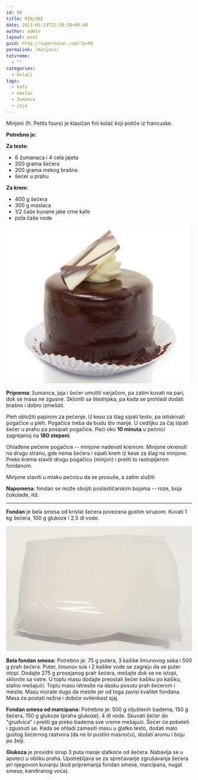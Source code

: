 ```yaml
---
id: 66
title: MINjONI
date: 2011-02-23T22:59:50+00:00
author: admin
layout: post
guid: http://superkuvar.com/?p=66
permalink: /minjoni/
totvreme:
  - ""
categories:
  - kolači
tags:
  - kafa
  - maslac
  - žumanca
  - jaja
---
```

Minjoni (fr. Petits fours) je klasičan fini kolač koji potiče iz francuske.

**Potrebno je**:

**Za testo**:

  * 6 žumanaca i 4 cela jajeta
  * 200 grama šećera
  * 200 grama mekog brašna
  * šećer u prahu

**Za krem**:

  * 400 g šećera
  * 300 g maslaca
  * 1/2 čaše kuvane jake crne kafe
  * pola čaše vode


![minjon](/wp-content/uploads/2020/02/minjon.jpg)

**Priprema**: žumanca, jaja i šećer umutiti varjačom, pa zatim kuvati na pari, dok se masa ne zgusne. Skloniti sa štednjaka, pa kada se prohladi dodati brašno i dobro izmešati.

Pleh obložiti papirom za pečenje. U kesu za šlag sipati testo, pa istiskivati pogačice u pleh. Pogačice treba da budu što manje. U cediljku za čaj sipati šećer u prahu pa posipati pogačice. Peći oko **10 minuta** u pećnici zagrejanoj na **180 stepeni**.

Ohlađene pečene pogačice -- minjone nadevati kremom. Minjone okrenuti na drugu stranu, gde nema šećera i sipati krem iz kese za šlag na minjone. Preko krema staviti drugu pogačicu (minjon) i preliti to rastopljenim fondanom.

Minjone staviti u mlaku pećnicu da se prosuše, a zatim služiti.

**Napomena**: fondan se može obojiti poslastičarskim bojama -- roze, boja čokolade, itd.


---

**Fondan** je bela smesa od kristal šećera povezana gustim sirupom. Kuvati 1 kg šećera, 100 g glukoze i 2.5 dl vode. 

![fondan masa](/wp-content/uploads/2020/02/fondan.masa.jpg)


**Bela fondan smesa:**
Potrebno je: 75 g putera, 3 kašike limunovog soka i 500 g prah šećera. Puter, limunov sok i 2 kašike vode se zagreju da se puter otopi. Dodajte 275 g prosejanog prah šećera, mešajte dok se ne istopi, sklonite sa vatre. U toplu masu dodajte preostali šećer kašiku po kašiku, stalno mešajući. Toplu masu istresite na dasku posutu prah šećerom i mesite. Masu morate dugo da mesite jer od toga zavisi kvalitet fondana. Masa će postati nežna i dobiće
svilenkast sjaj. 

**Fondan smesa od marcipana:**
Potrebno je: 500 g oljuštenih badema, 150 g šećera, 150 g glukoze (praha glukoze), 4 dl vode. Skuvati šećer do "grudvica" i preliti ga preko badema sve vreme mešajući. Šećer će pobeleti i zgusnuti se. Kada se ohladi zamesiti masu u glatko testo, dodati malo gustog šećernog rastvora (da ne bi pustilo masnoću), dodati aromu i boju po želji.

**Glukoza** je providni sirup 3 puta manje slatkoće od šećera. Nabavlja se u apoteci u obliku praha. Upotrebljava se za sprečavanje zgrušavanja šećera pri njegovom kuvanju (kod pripremanja fondan smese, marcipana, nugat smese, kandiranog voća).

